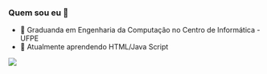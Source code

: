 ### Quem sou eu 👋
- 🔭 Graduanda em Engenharia da Computação no Centro de Informática - UFPE
- 🌱 Atualmente aprendendo HTML/Java Script
<picture>
<source
  srcset="https://github-readme-stats.vercel.app/api?username=victoriaxq&show_icons=true&theme=dracula"
  media="(prefers-color-scheme: dark)"
/>
<source
  srcset="https://github-readme-stats.vercel.app/api?username=victoriaxq&show_icons=true"
  media="(prefers-color-scheme: light), (prefers-color-scheme: no-preference)"
/>
<img src="https://github-readme-stats.vercel.app/api?username=anuraghazra&show_icons=true" />
</picture>
